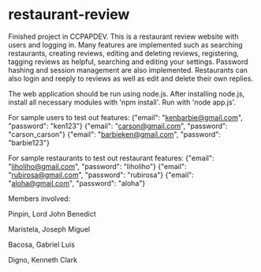 # restaurant-review
Finished project in CCPAPDEV. This is a restaurant review website with users and logging in. Many features are implemented such as searching restaurants, creating reviews, editing and deleting reviews, registering, tagging reviews as helpful, searching and editing your settings. Password hashing and session management are also implemented. Restaurants can also login and reeply to reviews as well as edit and delete their own replies.

The web application should be run using node.js. After installing node.js, install all necessary modules with 'npm install'. Run with 'node app.js'.

For sample users to test out features:
    {"email": "kenbarbie@gmail.com",
    "password": "ken123"}
    {"email": "carson@gmail.com",
    "password": "carson_carson"}
    {"email": "barbieken@gmail.com",
    "password": "barbie123"}

For sample restaurants to test out restaurant features:
    {"email": "liholiho@gmail.com",
    "password": "liholiho"}
    {"email": "rubirosa@gmail.com",
    "password": "rubirosa"}
    {"email": "aloha@gmail.com",
    "password": "aloha"}

Members involved:

Pinpin, Lord John Benedict

Maristela, Joseph Miguel

Bacosa, Gabriel Luis

Digno, Kenneth Clark

